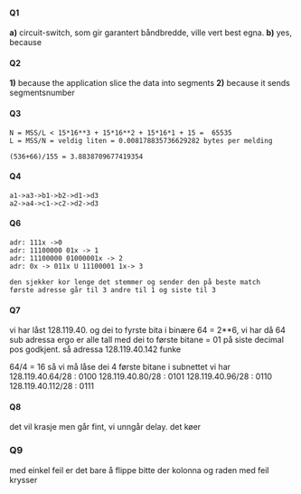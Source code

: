 #### Q1
**a)**
    circuit-switch, som gir garantert båndbredde, ville vert best egna.
**b)**
    yes, because

#### Q2
**1)**
    because the application slice the data into segments
**2)**
    because it sends segmentsnumber

#### Q3
    N = MSS/L < 15*16**3 + 15*16**2 + 15*16*1 + 15 =  65535
    L = MSS/N = veldig liten = 0.008178835736629282 bytes per melding
    
    (536+66)/155 = 3.8838709677419354

#### Q4
    a1->a3->b1->b2->d1->d3
    a2->a4->c1->c2->d2->d3

#### Q6
    adr: 111x ->0
    adr: 11100000 01x -> 1
    adr: 11100000 01000001x -> 2
    adr: 0x -> 011x U 11100001 1x-> 3

    den sjekker kor lenge det stemmer og sender den på beste match
    første adresse går til 3 andre til 1 og siste til 3

#### Q7
vi har låst 128.119.40. og dei to fyrste bita i binære 64 = 2**6, vi har då 64 sub adressa ergo er alle tall med dei to første bitane = 01 på siste decimal pos godkjent.
så adressa 128.119.40.142 funke

64/4 = 16 så vi må låse dei 4 første bitane i subnettet
vi har 
128.119.40.64/28 : 0100
128.119.40.80/28 : 0101
128.119.40.96/28 : 0110
128.119.40.112/28 : 0111


#### Q8 
det vil krasje men går fint, vi unngår delay. det køer

### Q9
med einkel feil er det bare å flippe bitte der kolonna og raden med feil krysser